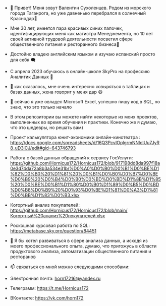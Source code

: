 - 👋 Привет! Меня зовут Валентин Сухоленцев. Родом из морского города Таганрога, но уже давненько перебрался в солнечный Краснодар🌇
- Мне 30 лет, имеется пара красивых синих папочек, идентифицирующих меня как магистра Менеджемента, но 10 лет своей активной трудовой деятельности посветил сфере общественного питания и ресторанного бизнеса🥘
- Достойно владею английским языком и изучаю испанский просто для себя 🗨️
- С апреля 2023 обучаюсь в онлайн-школе SkyPro на профессию Аналитик Данных 🏫
- 👀 как оказалось, мне очень интересно ковыряться в таблицах и базах данных, жена говорит у меня дар 😄
- 🌱 сейчас я уже овладел Microsoft Excel, успешно пишу код в SQL, но знаю, что это только начало
- В этом репозитории вы можете найти некоторые из моих проектов, выполненных во время обучения и практики. Конечно же я думаю, что это шедевры, но решать вам)
- Проект калькулятора юнит-экономики онлайн-кинотеатра : https://docs.google.com/spreadsheets/d/16Q3PcvIOplgrmNNldlUu7JyR8_uD3iCJ/edit#gid=643746793
- Работа с базой данных обращений к сервису ГосУслуги: https://github.com/Hornicus172/Hornicus172/blob/917198dd8da997f18a0e3d74da72a8b3a534e31b/%D0%A0%D0%B0%D0%B1%D0%BE%D1%82%D0%B0%20%D1%81%20%D0%B1%D0%B0%D0%B7%D0%BE%D0%B9%20%D0%B4%D0%B0%D0%BD%D0%BD%D1%8B%D1%85%20%D0%BE%D0%B1%D1%80%D0%B0%D1%89%D0%B5%D0%BD%D0%B8%D0%B9%20%D0%93%D0%BE%D1%81%D0%A3%D1%81%D0%BB%D1%83%D0%B3.xlsx
- Когортный анализ покупателей: https://github.com/Hornicus172/Hornicus172/blob/main/Когортный%20анализ%20покупателей.xlsx
- Роскошная курсовая работа по SQL: https://metabase.sky.pro/question/84451


- 💞️ Я бы хотел развиваться в сфере анализа данных, а исходя из моего профессионального опыта, думаю, что пригожусь в области продуктового анализа, автоматизации общественного питания и ресторанов





- 📫 связаться со мной можно следующими способами:
- Электронная почта: horn17216@yandex.ru
- Телеграмм: https://t.me/Hornicus172
- ВКонтакте: https://vk.com/horn172


